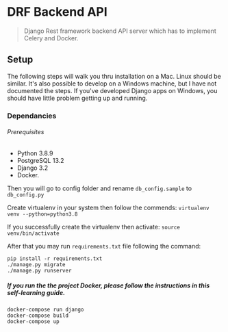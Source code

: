 # DRF Backend API
> Django Rest framework backend API server which has to implement Celery and Docker.

## Setup

The following steps will walk you thru installation on a Mac. Linux should be similar.
It's also possible to develop on a Windows machine, but I have not documented the steps.
If you've developed Django apps on Windows, you should have little problem getting
up and running.

### Dependancies
###### Prerequisites

- Python 3.8.9 
- PostgreSQL 13.2
- Django 3.2
- Docker.

Then you will go to config folder and rename `db_config.sample` to `db_config.py`

Create virtualenv in your system then follow the commends:
```` virtualenv venv --python=python3.8 ````

If you successfully create the virtualenv then activate:
```source venv/bin/activate```


After that you may run `requirements.txt` file following the command:
```angular2html
pip install -r requirements.txt
./manage.py migrate
./manage.py runserver
```

##### If you run the the project Docker, please follow the instructions in this self-learning guide.
```base
docker-compose run django
docker-compose build
docker-compose up
```
